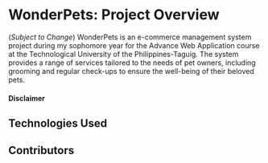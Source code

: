 # WonderPets: Project Overview 
(*Subject to Change*) WonderPets is an e-commerce management system project during my sophomore year for the Advance Web Application course at the Technological University of the Philippines-Taguig. The system provides a range of services tailored to the needs of pet owners, including grooming and regular check-ups to ensure the well-being of their beloved pets.

#### Disclaimer

## Technologies Used

## Contributors

